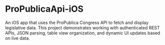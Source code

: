 # ProPublicaApi-iOS
An iOS app that uses the ProPublica Congress API to fetch and display legislative data. This project demonstrates working with authenticated REST APIs, JSON parsing, table view organization, and dynamic UI updates based on live data.

